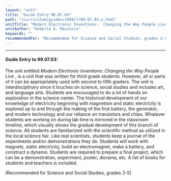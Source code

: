 ```yaml
---
layout: "unit"
title: "Guide Entry 99.07.03"
path: "/curriculum/guides/1999/7/99.07.03.x.html"
unitTitle: "Modern Electronic Inventions:  Changing the Way People Live"
unitAuthor: "Roberta A. Mazzucco"
keywords: ""
recommendedFor: "Recommended for Science and Social Studies, grades 2-5."
---
```

<body>
<hr/>
<h4>
Guide Entry to 99.07.03:
</h4>
<p>The unit entitled
<i>
Modern Electronic Inventions: Changing the Way People Live
</i>
, is a unit that was written for third grade students. However, all or parts of it can be appropriately used with second to fifth graders. The unit is interdisciplinary since it touches on science, social studies and includes art, and language arts. Students are encouraged to do a lot of hands on exploration in the science center. The historical development of our knowledge of electricity beginning with magnetism and static electricity is explored up to and through the making of the first battery, the generator, and modern technology and our reliance on transistors and chips. Whatever students are working on during lab time is mirrored in the classroom timeline, which visually shows the gradual development of this branch of science. All students are familiarized with the scientific method as utilized in the local science fair. Like real scientists, students keep a journal of the experiments and/or demonstrations they do. Students will work with magnets, static electricity, build an electromagnet, make a battery, and construct a dynamo. Students are required to prepare a final project, which can be a demonstration, experiment, poster, diorama, etc. A list of books for students and teachers is included.</p>
<p>
(Recommended for Science and Social Studies, grades 2-5)
</p>
</body>
